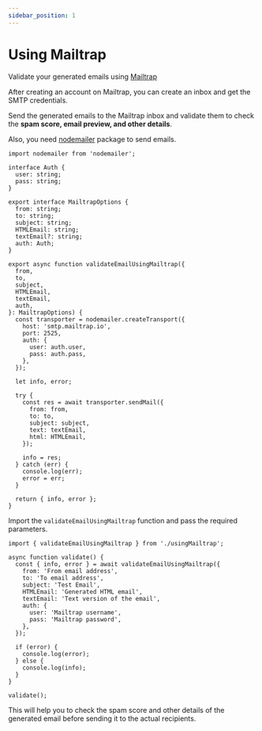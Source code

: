 ```yaml
---
sidebar_position: 1
---
```


# Using Mailtrap

Validate your generated emails using [Mailtrap](https://mailtrap.io)

After creating an account on Mailtrap, you can create an inbox and get the SMTP credentials.

Send the generated emails to the Mailtrap inbox and validate them to check the **spam score, email preview, and other details**.

Also, you need [nodemailer](https://www.npmjs.com/package/nodemailer) package to send emails.

```tsx title="usingMailtrap.ts"
import nodemailer from 'nodemailer';

interface Auth {
  user: string;
  pass: string;
}

export interface MailtrapOptions {
  from: string;
  to: string;
  subject: string;
  HTMLEmail: string;
  textEmail?: string;
  auth: Auth;
}

export async function validateEmailUsingMailtrap({
  from,
  to,
  subject,
  HTMLEmail,
  textEmail,
  auth,
}: MailtrapOptions) {
  const transporter = nodemailer.createTransport({
    host: 'smtp.mailtrap.io',
    port: 2525,
    auth: {
      user: auth.user,
      pass: auth.pass,
    },
  });

  let info, error;

  try {
    const res = await transporter.sendMail({
      from: from,
      to: to,
      subject: subject,
      text: textEmail,
      html: HTMLEmail,
    });

    info = res;
  } catch (err) {
    console.log(err);
    error = err;
  }

  return { info, error };
}
```

Import the `validateEmailUsingMailtrap` function and pass the required parameters.

```tsx title="index.ts"
import { validateEmailUsingMailtrap } from './usingMailtrap';

async function validate() {
  const { info, error } = await validateEmailUsingMailtrap({
    from: 'From email address',
    to: 'To email address',
    subject: 'Test Email',
    HTMLEmail: 'Generated HTML email',
    textEmail: 'Text version of the email',
    auth: {
      user: 'Mailtrap username',
      pass: 'Mailtrap password',
    },
  });

  if (error) {
    console.log(error);
  } else {
    console.log(info);
  }
}

validate();
```

This will help you to check the spam score and other details of the generated email before sending it to the actual recipients.

